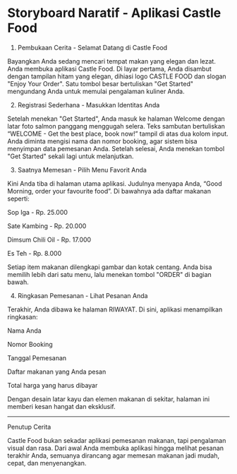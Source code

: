 # Storyboard Naratif - Aplikasi Castle Food

1. Pembukaan Cerita - Selamat Datang di Castle Food

Bayangkan Anda sedang mencari tempat makan yang elegan dan lezat. Anda membuka aplikasi Castle Food. Di layar pertama, Anda disambut dengan tampilan hitam yang elegan, dihiasi logo CASTLE FOOD dan slogan "Enjoy Your Order". Satu tombol besar bertuliskan "Get Started" mengundang Anda untuk memulai pengalaman kuliner Anda.

2. Registrasi Sederhana - Masukkan Identitas Anda

Setelah menekan "Get Started", Anda masuk ke halaman Welcome dengan latar foto salmon panggang menggugah selera. Teks sambutan bertuliskan “WELCOME - Get the best place, book now!” tampil di atas dua kolom input. Anda diminta mengisi nama dan nomor booking, agar sistem bisa menyimpan data pemesanan Anda. Setelah selesai, Anda menekan tombol "Get Started" sekali lagi untuk melanjutkan.

3. Saatnya Memesan - Pilih Menu Favorit Anda

Kini Anda tiba di halaman utama aplikasi. Judulnya menyapa Anda, “Good Morning, order your favourite food”. Di bawahnya ada daftar makanan seperti:

Sop Iga - Rp. 25.000

Sate Kambing - Rp. 20.000

Dimsum Chili Oil - Rp. 17.000

Es Teh - Rp. 8.000


Setiap item makanan dilengkapi gambar dan kotak centang. Anda bisa memilih lebih dari satu menu, lalu menekan tombol "ORDER" di bagian bawah.

4. Ringkasan Pemesanan - Lihat Pesanan Anda

Terakhir, Anda dibawa ke halaman RIWAYAT. Di sini, aplikasi menampilkan ringkasan:

Nama Anda

Nomor Booking

Tanggal Pemesanan

Daftar makanan yang Anda pesan

Total harga yang harus dibayar


Dengan desain latar kayu dan elemen makanan di sekitar, halaman ini memberi kesan hangat dan eksklusif.


---

Penutup Cerita

Castle Food bukan sekadar aplikasi pemesanan makanan, tapi pengalaman visual dan rasa. Dari awal Anda membuka aplikasi hingga melihat pesanan terakhir Anda, semuanya dirancang agar memesan makanan jadi mudah, cepat, dan menyenangkan.
